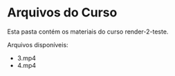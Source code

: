 # Arquivos do Curso

Esta pasta contém os materiais do curso render-2-teste.

Arquivos disponíveis:
- 3.mp4
- 4.mp4